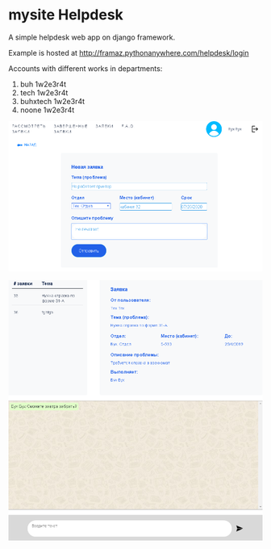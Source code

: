 # mysite Helpdesk

A simple helpdesk web app on django framework.

Example is hosted at http://framaz.pythonanywhere.com/helpdesk/login

Accounts with different works in departments:

1. buh 1w2e3r4t
2. tech 1w2e3r4t
3. buhxtech 1w2e3r4t
4. noone 1w2e3r4t

![New ticket creation](.git_pictures/new_ticket.png)

![Working on a ticket](.git_pictures/working_on_ticket.png)